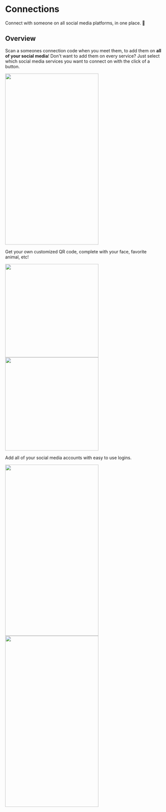 # Connections

Connect with someone on all social media platforms, in one place. :link:

## Overview

Scan a someones connection code when you meet them, to add them on **all of your social media**! Don't want to add them on every service? Just select which social media services you want to connect on with the click of a button.

<img src="https://cloud.githubusercontent.com/assets/9451227/22182586/baff0934-e076-11e6-8ea9-913e29fbb3c1.png" height="550" width="300"></img>

Get your own customized QR code, complete with your face, favorite animal, etc!

<img src="https://cloud.githubusercontent.com/assets/9451227/22182668/3a301516-e079-11e6-868c-d81a044c66be.png" height="300" width="300"></img>
<img src="https://cloud.githubusercontent.com/assets/9451227/22182679/659d9ee4-e079-11e6-8274-6ced2ae64dd9.png" height="300" width="300"></img>

Add all of your social media accounts with easy to use logins.

<img src="https://cloud.githubusercontent.com/assets/9451227/22182585/b801412a-e076-11e6-88e3-b3343117f803.png" height="550" width="300"></img>
<img src="https://cloud.githubusercontent.com/assets/9451227/22182589/d244636e-e076-11e6-8c9f-180e599aefd1.png" height="550" width="300"></img>
